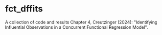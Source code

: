 # fct_dffits
A collection of code and results Chapter 4, Creutzinger (2024): "Identifying Influential Observations in a Concurrent Functional Regression Model". 
